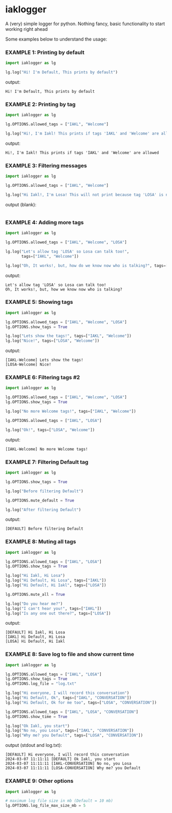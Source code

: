 # iaklogger
A (very) simple logger for python. Nothing fancy, basic functionality to start working right ahead


Some examples below to understand the usage:

### EXAMPLE 1: Printing by default
```python
import iaklogger as lg

lg.log("Hi! I'm Default, This prints by default")
```
output:
```
Hi! I'm Default, This prints by default
```

### EXAMPLE 2: Printing by tag
```python
import iaklogger as lg

lg.OPTIONS.allowed_tags = ["IAKL", "Welcome"]

lg.log("Hi!, I'm Iakl! This prints if tags 'IAKL' and 'Welcome' are allowed.", tags=["IAKL", "Welcome"])
```
output:
```
Hi!, I'm Iakl! This prints if tags 'IAKL' and 'Welcome' are allowed
```

### EXAMPLE 3: Filtering messages
```python
import iaklogger as lg

lg.OPTIONS.allowed_tags = ["IAKL", "Welcome"]

lg.log("Hi Iakl!, I'm Losa! This will not print because tag 'LOSA' is not allowed, sadly", tags=["LOSA", "Welcome"])
```
output (blank):
```
```
### EXAMPLE 4: Adding more tags
```python
import iaklogger as lg

lg.OPTIONS.allowed_tags = ["IAKL", "Welcome", "LOSA"]

lg.log("Let's allow tag 'LOSA' so Losa can talk too!",
       tags=["IAKL", "Welcome"])

lg.log("Oh, It works!, but, how do we know now who is talking?", tags=["LOSA", "Welcome"])
```
output:
```
Let's allow tag 'LOSA' so Losa can talk too!
Oh, It works!, but, how we know now who is talking?
```

### EXAMPLE 5: Showing tags
```python
import iaklogger as lg

lg.OPTIONS.allowed_tags = ["IAKL", "Welcome", "LOSA"]
lg.OPTIONS.show_tags = True

lg.log("Lets show the tags!", tags=["IAKL", "Welcome"])
lg.log("Nice!", tags=["LOSA", "Welcome"])

```
output:
```
[IAKL-Welcome] Lets show the tags!
[LOSA-Welcome] Nice!
```

### EXAMPLE 6: Filtering tags #2
```python
import iaklogger as lg

lg.OPTIONS.allowed_tags = ["IAKL", "Welcome", "LOSA"]
lg.OPTIONS.show_tags = True

lg.log("No more Welcome tags!", tags=["IAKL", "Welcome"])

lg.OPTIONS.allowed_tags = ["IAKL", "LOSA"]

lg.log("Ok!", tags=["LOSA", "Welcome"])

```
output:
```
[IAKL-Welcome] No more Welcome tags!
```

### EXAMPLE 7: Filtering Default tag
```python
import iaklogger as lg

lg.OPTIONS.show_tags = True

lg.log("Before filtering Default")

lg.OPTIONS.mute_default = True

lg.log("After filtering Default")

```
output:
```
[DEFAULT] Before filtering Default
```

### EXAMPLE 8: Muting all tags
```python
import iaklogger as lg

lg.OPTIONS.allowed_tags = ["IAKL", "LOSA"]
lg.OPTIONS.show_tags = True

lg.log("Hi Iakl, Hi Losa")
lg.log("Hi Default, Hi Losa", tags=["IAKL"])
lg.log("Hi Default, Hi Iakl", tags=["LOSA"])

lg.OPTIONS.mute_all = True

lg.log("Do you hear me?")
lg.log("I can't hear you!", tags=["IAKL"])
lg.log("Is any one out there?", tags=["LOSA"])

```
output:
```
[DEFAULT] Hi Iakl, Hi Losa
[IAKL] Hi Default, Hi Losa
[LOSA] Hi Default, Hi Iakl
```

### EXAMPLE 8: Save log to file and show current time
```python
import iaklogger as lg

lg.OPTIONS.allowed_tags = ["IAKL", "LOSA"]
lg.OPTIONS.show_tags = True
lg.OPTIONS.log_file = "log.txt"

lg.log("Hi everyone, I will record this conversation")
lg.log("Hi Default, Ok", tags=["IAKL", "CONVERSATION"])
lg.log("Hi Default, Ok for me too", tags=["LOSA", "CONVERSATION"])

lg.OPTIONS.allowed_tags = ["IAKL", "LOSA", "CONVERSATION"]
lg.OPTIONS.show_time = True

lg.log("Ok Iakl, you start")
lg.log("No no, you Losa", tags=["IAKL", "CONVERSATION"])
lg.log("Why me? you Default", tags=["LOSA", "CONVERSATION"])

```
output (stdout and log.txt):
```
[DEFAULT] Hi everyone, I will record this conversation
2024-03-07 11:11:11 [DEFAULT] Ok Iakl, you start
2024-03-07 11:11:11 [IAKL-CONVERSATION] No no, you Losa
2024-03-07 11:11:11 [LOSA-CONVERSATION] Why me? you Default
```

### EXAMPLE 9: Other options
```python
import iaklogger as lg

# maximum log file size in mb (Default = 10 mb)
lg.OPTIONS.log_file_max_size_mb = 5